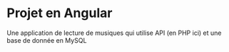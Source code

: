 ﻿# Projet en Angular

 Une application de lecture de musiques qui utilise API (en PHP ici) et une base de donnée en MySQL
